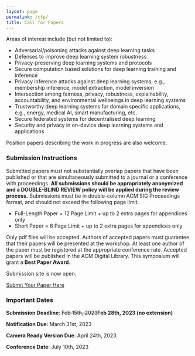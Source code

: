 ```yaml
---
layout: page
permalink: /cfp/
title: Call for Papers
---
```


Areas of interest include (but not limited to):

* Adversarial/poisoning attacks against deep learning tasks
* Defenses to improve deep learning system robustness
* Privacy-preserving deep learning systems and protocols
* Secure computation based solutions for deep learning training and inference
* Privacy inference attacks against deep learning systems, e.g., membership inference, model extraction, model inversion
* Intersection among fairness, privacy, robustness, explainability, accountability, and environmental wellbeings in deep learning systems
* Trustworthy deep learning systems for domain specific applications, e.g., energy, medical AI, smart manufacturing, etc.
* Secure federated systems for decentralised deep learning
* Security and privacy in on-device deep learning systems and applications

Position papers describing the work in progress are also welcome.

### **Submission Instructions**

Submitted papers must not substantially overlap papers that have been published or that are simultaneously submitted to a journal or a conference with proceedings. 
**All submissions should be appropriately anonymized and a DOUBLE-BLIND REVIEW policy will be applied during the review process.**
Submissions must be in double-column ACM SIG Proceedings format, and should not exceed the following page limit.

* Full-Length Paper = 12 Page Limit + up to 2 extra pages for appendices only
* Short Paper = 6 Page Limit + up to 2 extra pages for appendices only

Only pdf files will be accepted. Authors of accepted papers must guarantee that their papers will be presented at the workshop. At least one author of the paper must be registered at the appropriate conference rate. 
Accepted papers will be published in the ACM Digital Library. 
This symposium will grant a  **Best Paper Award**.

Submission site is now open.

[Submit Your Paper Here](https://sectl23.hotcrp.com)

### **Important Dates**

**Submission Deadline**: ~~Feb 15th, 2023~~**Feb 28th, 2023 (no extension)**

**Notification Due**: March 31st, 2023

**Camera Ready Version Due**: April 24th, 2023

**Conference Date**: July 10th, 2023